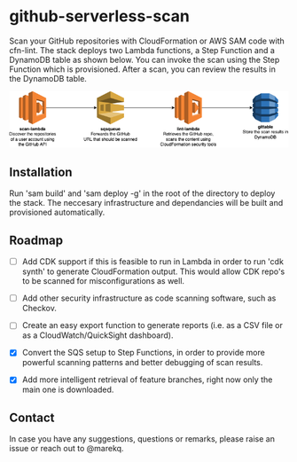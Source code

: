 github-serverless-scan
======================

Scan your GitHub repositories with CloudFormation or AWS SAM code with cfn-lint. The stack deploys two Lambda functions, a Step Function and a DynamoDB table as shown below. You can invoke the scan using the Step Function which is provisioned. After a scan, you can review the results in the DynamoDB table. 


![alt text](./docs/architecture.png)



Installation
------------

Run 'sam build' and 'sam deploy -g' in the root of the directory to deploy the stack. The neccesary infrastructure and dependancies will be built and provisioned automatically. 


Roadmap
-------

- [ ] Add CDK support if this is feasible to run in Lambda in order to run 'cdk synth' to generate CloudFormation output. This would allow CDK repo's to be scanned for misconfigurations as well. 
- [ ] Add other security infrastructure as code scanning software, such as Checkov. 
- [ ] Create an easy export function to generate reports (i.e. as a CSV file or as a CloudWatch/QuickSight dashboard). 
- [X] Convert the SQS setup to Step Functions, in order to provide more powerful scanning patterns and better debugging of scan results. 
- [X] Add more intelligent retrieval of feature branches, right now only the main one is downloaded.


Contact
-------

In case you have any suggestions, questions or remarks, please raise an issue or reach out to @marekq.

